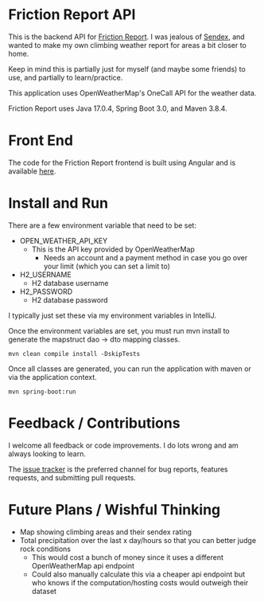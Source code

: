 # Friction Report API

This is the backend API for [Friction Report](https://friction.report). I was jealous of [Sendex](sendex.report), and wanted to make my own climbing weather report for areas a bit closer to home.

Keep in mind this is partially just for myself (and maybe some friends) to use, and partially to learn/practice.

This application uses OpenWeatherMap's OneCall API for the weather data.

Friction Report uses Java 17.0.4, Spring Boot 3.0, and Maven 3.8.4.

# Front End

The code for the Friction Report frontend is built using Angular and is available [here](https://github.com/MajinPierce/FrictionReport-angular).

# Install and Run

There are a few environment variable that need to be set:
  * OPEN_WEATHER_API_KEY
    * This is the API key provided by OpenWeatherMap
      * Needs an account and a payment method in case you go over your limit (which you can set a limit to)
  * H2_USERNAME
    * H2 database username
  * H2_PASSWORD
    * H2 database password

I typically just set these via my environment variables in IntelliJ.

Once the environment variables are set, you must run mvn install to generate the mapstruct dao -> dto mapping classes.
```
mvn clean compile install -DskipTests
```
Once all classes are generated, you can run the application with maven or via the application context.
```
mvn spring-boot:run
```

# Feedback / Contributions

I welcome all feedback or code improvements. I do lots wrong and am always looking to learn.

The [issue tracker](https://github.com/MajinPierce/FrictionReport-api/issues) is the preferred channel for bug reports, features requests, and submitting pull requests.

# Future Plans / Wishful Thinking

* Map showing climbing areas and their sendex rating
* Total precipitation over the last x day/hours so that you can better judge rock conditions
  * This would cost a bunch of money since it uses a different OpenWeatherMap api endpoint
  * Could also manually calculate this via a cheaper api endpoint but who knows if the computation/hosting costs would outweigh their dataset
